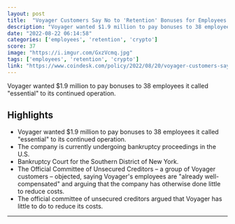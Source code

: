 ```yaml
---
layout: post
title:  "Voyager Customers Say No to 'Retention' Bonuses for Employees of Bankrupt Crypto Lender"
description: "Voyager wanted $1.9 million to pay bonuses to 38 employees it called \"essential\" to its continued operation."
date: "2022-08-22 06:14:58"
categories: ['employees', 'retention', 'crypto']
score: 37
image: "https://i.imgur.com/GxzVcmq.jpg"
tags: ['employees', 'retention', 'crypto']
link: "https://www.coindesk.com/policy/2022/08/20/voyager-customers-say-no-to-employee-retention-bonus-bid/"
---
```


Voyager wanted $1.9 million to pay bonuses to 38 employees it called \"essential\" to its continued operation.

## Highlights

- Voyager wanted $1.9 million to pay bonuses to 38 employees it called "essential" to its continued operation.
- The company is currently undergoing bankruptcy proceedings in the U.S.
- Bankruptcy Court for the Southern District of New York.
- The Official Committee of Unsecured Creditors – a group of Voyager customers – objected, saying Voyager's employees are "already well-compensated" and arguing that the company has otherwise done little to reduce costs.
- The official committee of unsecured creditors argued that Voyager has little to do to reduce its costs.

---

